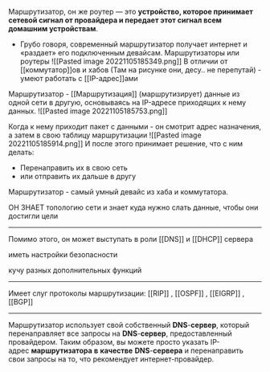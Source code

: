 Маршрутизатор, он же роутер — это **устройство, которое принимает сетевой сигнал от провайдера и передает этот сигнал всем домашним устройствам**. 
- Грубо говоря, современный маршрутизатор получает интернет и «раздает» его подключенным девайсам.
Маршрутизаторы или роутеры 
![[Pasted image 20221105185349.png]]
В отличии от [[коммутатор]]ов и хабов (Там на рисунке они, десу.. не перепутай) - умеют работать с [[IP-адрес]]ами

Маршрутизатор - [[Маршрутизация]] (маршрутизирует) данные из одной сети в другую, основываясь на IP-адресе приходящих к нему данных.
![[Pasted image 20221105185753.png]]

Когда к нему приходит пакет с данными - он смотрит адрес назначения, а затем в свою таблицу маршрутизации 
![[Pasted image 20221105185914.png]]
И после этого принимает решение, что с ним делать:
- Перенаправить их в свою сеть 
- или отправить их дальше в другу

Маршрутизатор - самый умный девайс из хаба и коммутатора.

ОН ЗНАЕТ топологию сети и знает куда нужно слать данные, чтобы они достигли цели

------------------------
Помимо этого, он может выступать в роли [[DNS]] и [[DHCP]] сервера

иметь настройки безопасности

кучу разных дополнительных функций

------------------------------------------------------
Имеет слуг протоколы маршрутизации: [[RIP]] , [[OSPF]] , [[EIGRP]]  , [[BGP]]

------------------------------------------
Маршрутизатор использует свой собственный **DNS**-**сервер**, который перенаправляет все запросы на **DNS**-**сервер**, предоставленный провайдером. Таким образом, вы можете просто указать IP-адрес **маршрутизатора** **в** **качестве** **DNS**-**сервера** и перенаправить свои запросы на то, что рекомендует интернет-провайдер.
